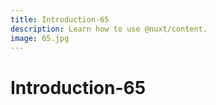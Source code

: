 ```yaml
---
title: Introduction-65
description: Learn how to use @nuxt/content.
image: 65.jpg
---
```


# Introduction-65

<article-image name="65.jpg" alt="サンプル画像"></article-image>
